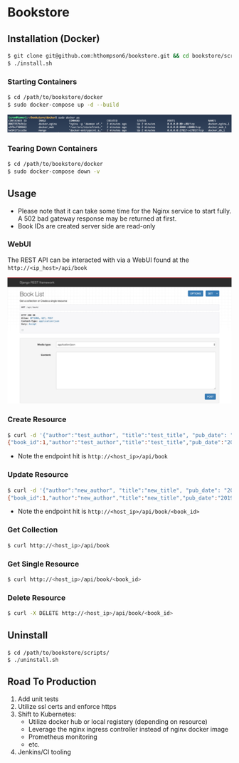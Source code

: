 # Bookstore

## Installation (Docker)
```bash
$ git clone git@github.com:hthompson6/bookstore.git && cd bookstore/scripts
$ ./install.sh
```

### Starting Containers
```bash
$ cd /path/to/bookstore/docker
$ sudo docker-compose up -d --build
```

![Docker Containers](/doc/containers.png)

### Tearing Down Containers
```bash
$ cd /path/to/bookstore/docker
$ sudo docker-compose down -v
```

## Usage
* Please note that it can take some time for the Nginx service to start fully. A 502 bad gateway response may be returned at first.
* Book IDs are created server side are read-only

### WebUI
The REST API can be interacted with via a WebUI found at the `http://<ip_host>/api/book`

![Rest API](/doc/rest.png)

### Create Resource
```bash
$ curl -d '{"author":"test_author", "title":"test_title", "pub_date": "2019-01-01"}' -H "Content-Type: applicatin/json" -X POST http:<host_ip>/api/book
{"book_id":1,"author":"test_author","title":"test_title","pub_date":"2019-01-01"}
```

* Note the endpoint hit is `http://<host_ip>/api/book`

### Update Resource
```bash
$ curl -d '{"author":"new_author", "title":"new_title", "pub_date": "2019-02-01"}' -H "Content-Type: application/json" -X POST http://<host_ip>/api/book/1
{"book_id":1,"author":"new_author","title":"new_title","pub_date":"2019-02-01"}
```

* Note the endpoint hit is `http://<host_ip>/api/book/<book_id>`

### Get Collection
```bash
$ curl http://<host_ip>/api/book
```

### Get Single Resource
```bash
$ curl http://<host_ip>/api/book/<book_id>
```

### Delete Resource
```bash
$ curl -X DELETE http://<host_ip>/api/book/<book_id>
```

## Uninstall
```
$ cd /path/to/bookstore/scripts/
$ ./uninstall.sh
```

## Road To Production
1. Add unit tests
2. Utilize ssl certs and enforce https
3. Shift to Kubernetes:
   - Utilize docker hub or local registery (depending on resource)
   - Leverage the nginx ingress controller instead of nginx docker image
   - Prometheus monitoring
   - etc.
4. Jenkins/CI tooling
